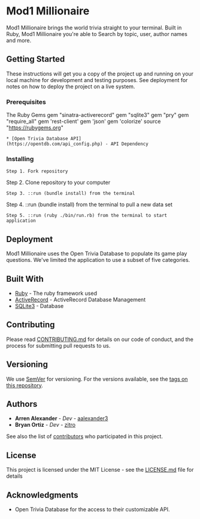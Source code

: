 # Mod1 Millionaire

Mod1 Millionaire brings the world trivia straight to your terminal. Built in Ruby, Mod1 Millionaire  you're able to Search by topic, user, author names and more.

## Getting Started

These instructions will get you a copy of the project up and running on your local machine for development and testing purposes. See deployment for notes on how to deploy the project on a live system.

### Prerequisites


The Ruby Gems
gem "sinatra-activerecord"
gem "sqlite3"
gem "pry"
gem "require_all"
gem 'rest-client'
gem 'json'
gem 'colorize'
source "https://rubygems.org"
```
* [Open Trivia Database API]
(https://opentdb.com/api_config.php) - API Dependency
```

### Installing

```
Step 1. Fork repository

```
Step 2. Clone repository to your computer

```
Step 3. ::run (bundle install) from the terminal

```
Step 4. ::run (bundle install) from the terminal to pull a new data set

```
Step 5. ::run (ruby ./bin/run.rb) from the terminal to start application

```

## Deployment

Mod1 Millionaire uses the Open Trivia Database to populate its game play questions. We've limited the application to use a subset of five categories.

## Built With

* [Ruby](https://www.ruby-lang.org/en/) - The ruby framework used
* [ActiveRecord](http://guides.rubyonrails.org/active_record_basics.html) - ActiveRecord Database Management
* [SQLite3](https://www.sqlite.org/cli.html) - Database

## Contributing

Please read [CONTRIBUTING.md](./CONTRIBUTING.md) for details on our code of conduct, and the process for submitting pull requests to us.

## Versioning

We use [SemVer](http://semver.org/) for versioning. For the versions available, see the [tags on this repository](https://github.com/your/project/tags).

## Authors

* **Arren Alexander** - *Dev* - [aalexander3](https://github.com/aalexander3)
* **Bryan Ortiz** - *Dev* - [zitro](https://github.com/zitro)

See also the list of [contributors](https://github.com/your/project/contributors) who participated in this project.

## License

This project is licensed under the MIT License - see the [LICENSE.md](LICENSE.md) file for details

## Acknowledgments

* Open Trivia Database for the access to their customizable API.
